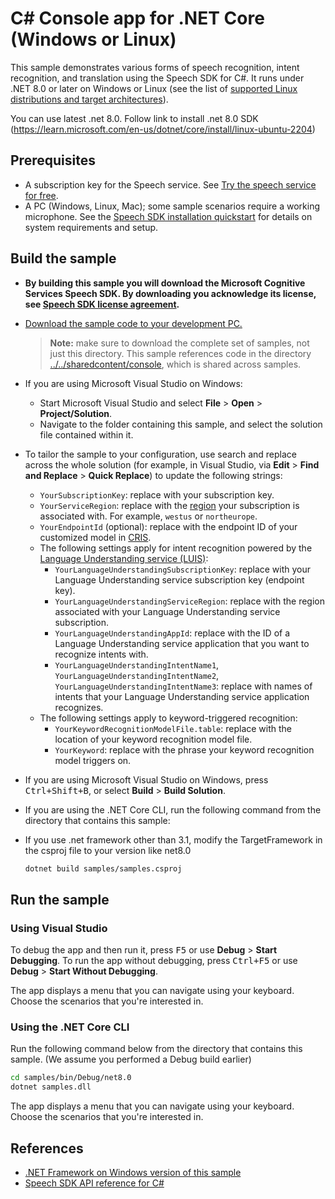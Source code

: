 # C# Console app for .NET Core (Windows or Linux)

This sample demonstrates various forms of speech recognition, intent recognition, and translation using the Speech SDK for C#.
It runs under .NET 8.0 or later on Windows or Linux (see the list of [supported Linux distributions and target architectures](https://docs.microsoft.com/azure/cognitive-services/speech-service/speech-sdk?tabs=linux)).

You can use latest .net 8.0. Follow link to install .net 8.0 SDK (https://learn.microsoft.com/en-us/dotnet/core/install/linux-ubuntu-2204)

## Prerequisites

* A subscription key for the Speech service. See [Try the speech service for free](https://docs.microsoft.com/azure/cognitive-services/speech-service/get-started).
* A PC (Windows, Linux, Mac); some sample scenarios require a working microphone. See the [Speech SDK installation quickstart](https://learn.microsoft.com/azure/ai-services/speech-service/quickstarts/setup-platform?pivots=programming-language-csharp) for details on system requirements and setup.

## Build the sample

* **By building this sample you will download the Microsoft Cognitive Services Speech SDK. By downloading you acknowledge its license, see [Speech SDK license agreement](https://aka.ms/csspeech/license).**
* [Download the sample code to your development PC.](/README.md#get-the-samples)

  > **Note:** make sure to download the complete set of samples, not just this directory.
  > This sample references code in the directory [../../sharedcontent/console](../../sharedcontent/console), which is shared across samples.

* If you are using Microsoft Visual Studio on Windows:
  * Start Microsoft Visual Studio and select **File** \> **Open** \> **Project/Solution**.
  * Navigate to the folder containing this sample, and select the solution file contained within it.
* To tailor the sample to your configuration, use search and replace across the whole solution (for example, in Visual Studio, via **Edit** \> **Find and Replace** \> **Quick Replace**) to update the following strings:

  * `YourSubscriptionKey`: replace with your subscription key.
  * `YourServiceRegion`: replace with the [region](https://aka.ms/csspeech/region) your subscription is associated with.
    For example, `westus` or `northeurope`.
  * `YourEndpointId` (optional): replace with the endpoint ID of your customized model in [CRIS](https://cris.ai).
  * The following settings apply for intent recognition powered by the [Language Understanding service (LUIS)](https://aka.ms/csspeech/luisdocs):
    * `YourLanguageUnderstandingSubscriptionKey`: replace with your Language Understanding service subscription key (endpoint key).
    * `YourLanguageUnderstandingServiceRegion`: replace with the region associated with your Language Understanding service subscription.
    * `YourLanguageUnderstandingAppId`: replace with the ID of a Language Understanding service application that you want to recognize intents with.
    * `YourLanguageUnderstandingIntentName1`, `YourLanguageUnderstandingIntentName2`, `YourLanguageUnderstandingIntentName3`: replace with names of intents that your Language Understanding service application recognizes.
  * The following settings apply to keyword-triggered recognition:
    * `YourKeywordRecognitionModelFile.table`: replace with the location of your keyword recognition model file.
    * `YourKeyword`: replace with the phrase your keyword recognition model triggers on.
* If you are using Microsoft Visual Studio on Windows, press <kbd>Ctrl+Shift+B</kbd>, or select **Build** \> **Build Solution**.
* If you are using the .NET Core CLI, run the following command from the directory that contains this sample:
* If you use .net framework other than 3.1,  modify the TargetFramework in the csproj file to your version like net8.0

  ```bash
  dotnet build samples/samples.csproj
  ```

## Run the sample

### Using Visual Studio

To debug the app and then run it, press <kbd>F5</kbd> or use **Debug** \> **Start Debugging**. To run the app without debugging, press <kbd>Ctrl+F5</kbd> or use **Debug** \> **Start Without Debugging**.

The app displays a menu that you can navigate using your keyboard.
Choose the scenarios that you're interested in.

### Using the .NET Core CLI

Run the following command below from the directory that contains this sample.
(We assume you performed a Debug build earlier)

```bash
cd samples/bin/Debug/net8.0
dotnet samples.dll
```

The app displays a menu that you can navigate using your keyboard.
Choose the scenarios that you're interested in.

## References

* [.NET Framework on Windows version of this sample](../../dotnet-windows/console)
* [Speech SDK API reference for C#](https://aka.ms/csspeech/csharpref)
